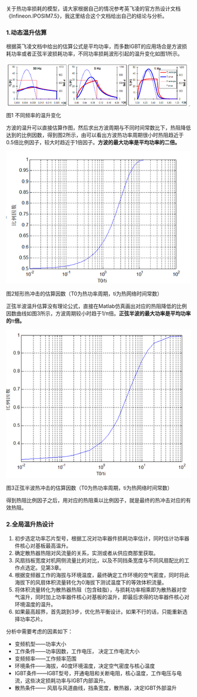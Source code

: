 关于热功率损耗的模型，请大家根据自己的情况参考英飞凌的官方热设计文档《Infineon.IPOSIM7.5》，我这里结合这个文档给出自己的结论与分析。

### 1.动态温升估算

根据英飞凌文档中给出的估算公式是平均功率，而多数IGBT的应用场合是方波损耗功率或者正弦半波损耗功率，不同功率损耗波形引起的温升变化如图1所示。

![](/assets/Cover_Heat_S0_E6.png)图1 不同频率的温升变化

方波的温升可以直接估算作图，然后求出方波周期与不同时间常数比下，热阻降低达到的比例因数，得到图2所示，由可以看出方波热功率周期很小时热阻趋近于0.5倍比例因子，较大时趋近于1倍因子。**方波的最大功率是平均功率的二倍。**

![](/assets/Cover_Heat_S4_E1.png)

图2矩形热冲击的估算因数（T0为热功率周期，ti为热网络时间常数）

正弦半波温升估算没有理论公式，直接在Matlab仿真画出对应的热阻降低的比例因数曲线如图3所示，方波周期较小时趋于1/π倍。**正弦半波的最大功率是平均功率的**π**倍。**

![](/assets/Cover_Heat_S4_E2.png)

图3正弦半波热冲击的估算因数（T0为热功率周期，ti为热网络时间常数）

得到热阻比例因子之后，用对应的热阻乘以比例因子，就是最终的热冲击对应的有效热阻。

### **2.全局温升热设计**

1. 初步选定功率芯片型号，根据工况对功率器件损耗功率估计，同时估计功率器件核心对基板最高温升。
2. 确定散热器热阻对风流量的关系，实测或者从供应商那里获取。
3. 风扇挡板宽度对机网侧流量比的对比，以及不同挡条宽度与不同风扇配比的工作点选定。见第3章。
4. 根据变频器工作的海拔与环境温度，最终确定工作环境的空气密度，同时将此海拔下的风扇体积流量转化为0海拔下测试温度下的等效体积流量。
5. 将体积流量转化为散热器热阻（包含硅脂），与损耗功率相乘即为散热器对空气温升，同时加上功率器件核心对基板的温升，即最后求得的功率器件核心对环境温度的温升。
6. 如果最高超界，首先跳到3步，优化热平衡设计。如果不行的话，只能重新选择功率芯片。



分析中需要考虑的因素如下：

* 变频机型——功率大小
* 工作条件——功率因数，工作电压， 决定工作电流大小
* 变频频率——工作频率范围
* 环境条件——海拔，40度环境温度，决定空气密度与核心温度
* IGBT条件——IGBT型号，开通电阻和关断电阻，核心温度，工作电压与电流，这些决定损耗功率与IGBT内部温升。
* 散热条件—— 风扇与风道曲线，挡条宽度，散热器，决定IGBT外部温升



